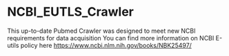 # NCBI_EUTLS_Crawler

This up-to-date Pubmed Crawler was designed to meet new NCBI requirements for data acquisition
You can find more information on NCBI E-utils policy here
https://www.ncbi.nlm.nih.gov/books/NBK25497/ 
